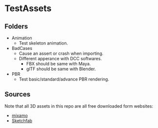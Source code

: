# TestAssets

## Folders
* Animation
	* Test skeleton animation.
* BadCases
	* Cause an assert or crash when importing.
	* Different apperance with DCC softwares.
		* FBX should be same with Maya.
		* glTF should be same with Blender.
* PBR
	* Test basic/standard/advance PBR rendering.
	
## Sources
Note that all 3D assets in this repo are all free downloaded form websites:
* [mixamo](https://www.mixamo.com/)
* [Sketchfab](https://sketchfab.com/)
